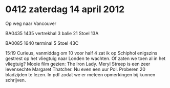 # 0412 zaterdag 14 april 2012
Op weg naar Vancouver

BA0435 1435 vertrekhal 3 balie 21 Stoel 13A

BA0085 1640 terminal 5 Stoel 43C

15:19 Curieus, vanmiddag om 10 voor half 4 zat ik op Schiphol enigszins gestrest op het vliegtuig naar Londen te wachten. Of zaten we toen al in het vliegtuig? Mooie film gezien: The Iron Lady. Meryl Streep is een zeer levensechte Margaret Thatcher. Nu even een uur Pol. Proberen 20 bladzijden te lezen. In pdf zodat we er meteen opmerkingen bij kunnen schrijven.

